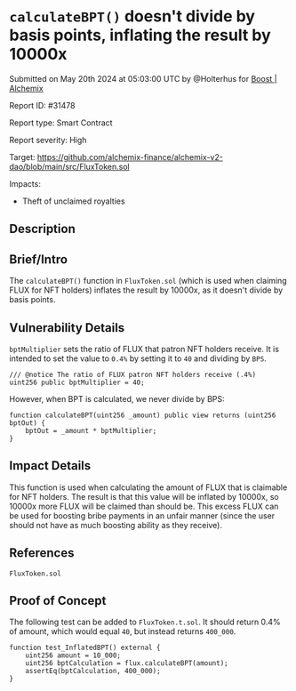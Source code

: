 
# `calculateBPT()` doesn't divide by basis points, inflating the result by 10000x

Submitted on May 20th 2024 at 05:03:00 UTC by @Holterhus for [Boost | Alchemix](https://immunefi.com/bounty/alchemix-boost/)

Report ID: #31478

Report type: Smart Contract

Report severity: High

Target: https://github.com/alchemix-finance/alchemix-v2-dao/blob/main/src/FluxToken.sol

Impacts:
- Theft of unclaimed royalties

## Description
## Brief/Intro

The `calculateBPT()` function in `FluxToken.sol` (which is used when claiming FLUX for NFT holders) inflates the result by 10000x, as it doesn't divide by basis points.

## Vulnerability Details

`bptMultiplier` sets the ratio of FLUX that patron NFT holders receive. It is intended to set the value to `0.4%` by setting it to `40` and dividing by `BPS`.
```solidity
/// @notice The ratio of FLUX patron NFT holders receive (.4%)
uint256 public bptMultiplier = 40;
```
However, when BPT is calculated, we never divide by BPS:
```solidity
function calculateBPT(uint256 _amount) public view returns (uint256 bptOut) {
    bptOut = _amount * bptMultiplier;
}
```

## Impact Details

This function is used when calculating the amount of FLUX that is claimable for NFT holders. The result is that this value will be inflated by 10000x, so 10000x more FLUX will be claimed than should be. This excess FLUX can be used for boosting bribe payments in an unfair manner (since the user should not have as much boosting ability as they receive).

## References

`FluxToken.sol`


## Proof of Concept

The following test can be added to `FluxToken.t.sol`. It should return 0.4% of amount, which would equal `40`, but instead returns `400_000`.

```solidity
function test_InflatedBPT() external {
    uint256 amount = 10_000;
    uint256 bptCalculation = flux.calculateBPT(amount);
    assertEq(bptCalculation, 400_000);
}
```
